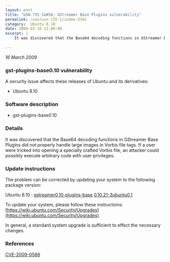 ```yaml
---
layout: post
title: "USN-735-1&#58; GStreamer Base Plugins vulnerability"
permalink: /usn/usn-735-1/index.html
category:  Ubuntu 8.10
date: 2009-03-16 12:00:00
excerpt: |
    It was discovered that the Base64 decoding functions in GStreamer Base Plugins did not properly handle large images in Vorbis file tags. If a user were tricked into opening a specially crafted Vorbis file, an attacker could possibly execute arbitrary code with user privileges. 
    
--- 
```

 
 

*16 March 2009*

### gst-plugins-base0.10 vulnerability

A security issue affects these releases of Ubuntu and its derivatives:

* Ubuntu 8.10

### Software description

* gst-plugins-base0.10 

### Details

It was discovered that the Base64 decoding functions in GStreamer Base Plugins did not properly handle large images in Vorbis file tags. If a user were tricked into opening a specially crafted Vorbis file, an attacker could possibly execute arbitrary code with user privileges. 

### Update instructions

The problem can be corrected by updating your system to the following package version:

Ubuntu 8.10
 : [gstreamer0.10-plugins-base](https://launchpad.net/ubuntu/+source/gst-plugins-base0.10) <span> [0.10.21-3ubuntu0.1](https://launchpad.net/ubuntu/+source/gst-plugins-base0.10/0.10.21-3ubuntu0.1) </span> 

To update your system, please follow these instructions: [https://wiki.ubuntu.com/Security/Upgrades](https://wiki.ubuntu.com/Security/Upgrades).

In general, a standard system upgrade is sufficient to effect the necessary changes. 

### References

 
 [CVE-2009-0586](http://people.ubuntu.com/~ubuntu-security/cve/CVE-2009-0586)
 

